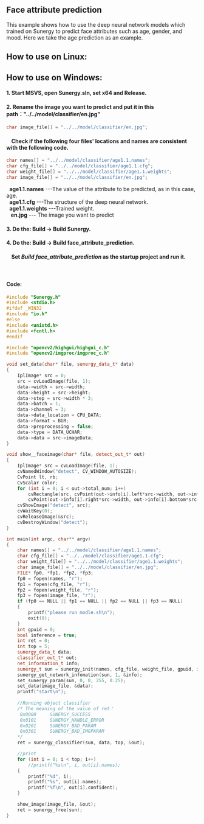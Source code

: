 ## Face attribute prediction

This example shows how to use the deep neural network models which trained on Sunergy to predict face attributes such as age, gender, and mood. Here we take the age prediction as an example.
## How to use on **Linux**:
## How to use on **Windows**:

#### 1. Start MSVS, open Sunergy.sln, set x64 and Release.

#### 2. Rename the image you want to predict and put it in this path："../../model/classifier/en.jpg"
```C++
char image_file[] = "../../model/classifier/en.jpg";
```
#### &nbsp;&nbsp;&nbsp; Check if the following four files' locations and names are consistent with  the following code.


```C++
char names[] = "../../model/classifier/age1.1.names";
char cfg_file[] = "../../model/classifier/age1.1.cfg";
char weight_file[] = "../../model/classifier/age1.1.weights";
char image_file[] = "../../model/classifier/en.jpg";
```
&nbsp;&nbsp;**age1.1.names** ---The value of the attribute to be predicted, as in this case,  age.  
&nbsp;&nbsp;**age1.1.cfg** ---The structure of the deep neural network.  
&nbsp;&nbsp;**age1.1.weights** ---Trained weight.  
&nbsp;&nbsp; **en.jpg** --- The image you want to predict

#### 3. Do the: Build -> Build Sunergy.
#### 4. Do the: Build -> Build face_attribute_prediction. 
####  &nbsp;&nbsp;&nbsp;&nbsp;Set *Build face_attribute_prediction* as the startup project and run it.
&nbsp;
#### Code:

```C++
#include "Sunergy.h"
#include <stdio.h>
#ifdef _WIN32
#include "io.h"
#else
#include <unistd.h>
#include <fcntl.h>
#endif

#include "opencv2/highgui/highgui_c.h"
#include "opencv2/imgproc/imgproc_c.h"

void set_data(char* file, sunergy_data_t* data)
{
	IplImage* src = 0;
	src = cvLoadImage(file, 1);
	data->width = src->width;
	data->height = src->height;
	data->step = src->width * 3;
	data->batch = 1;
	data->channel = 3;
	data->data_location = CPU_DATA;
	data->format = BGR;
	data->preprocessing = false;
	data->type = DATA_UCHAR;
	data->data = src->imageData;
}

void show__faceimage(char* file, detect_out_t* out)
{
	IplImage* src = cvLoadImage(file, 1);
	cvNamedWindow("detect", CV_WINDOW_AUTOSIZE);
	CvPoint lt, rb;
	CvScalar color;
	for (int i = 0; i < out->total_num; i++)
		cvRectangle(src, cvPoint(out->info[i].left*src->width, out->info[i].top*src->height),
		cvPoint(out->info[i].right*src->width, out->info[i].bottom*src->height), cvScalar(255, 0, 0, 0), 3, 4, 0);
	cvShowImage("detect", src);
	cvWaitKey(0);
	cvReleaseImage(&src);
	cvDestroyWindow("detect");
}

int main(int argc, char** argv)
{
	char names[] = "../../model/classifier/age1.1.names";
	char cfg_file[] = "../../model/classifier/age1.1.cfg";
	char weight_file[] = "../../model/classifier/age1.1.weights";
	char image_file[] = "../../model/classifier/en.jpg";
	FILE* fp0, *fp1, *fp2, *fp3;
	fp0 = fopen(names, "r");
	fp1 = fopen(cfg_file, "r");
	fp2 = fopen(weight_file, "r");
	fp3 = fopen(image_file, "r");
	if (fp0 == NULL || fp1 == NULL || fp2 == NULL || fp3 == NULL)
	{
		printf("please run modle.sh\n");
		exit(0);
	}
	int gpuid = 0;
	bool inference = true;
	int ret = 0;
	int top = 5;                                
	sunergy_data_t data;
	classifier_out_t* out;
	net_information_t info;
	sunergy_t sun = sunergy_init(names, cfg_file, weight_file, gpuid, inference);
	sunergy_get_network_infomation(sun, 1, &info);
	set_sunergy_param(sun, 0, 0, 255, 0.25);
	set_data(image_file, &data);
	printf("start\n");
	
    //Running object classifier
    /* The meaning of the value of ret：
     0x0000     SUNERGY_SUCCESS
     0x0101     SUNERGY_HANDLE_ERROR	 
     0x0201     SUNERGY_BAD_PARAM		
     0x0301     SUNERGY_BAD_IMGPARAM	 
    */
	ret = sunergy_classifier(sun, data, top, &out);

    //print 
	for (int i = 0; i < top; i++)
		//printf("%s\n", i, out[i].names);					
	{
		printf("%d", i); 
		printf("%s", out[i].names);
		printf("%f\n", out[i].confident);					
	}

	show_image(image_file, &out);
	ret = sunergy_free(sun);
}
```
